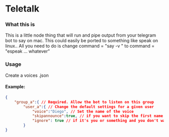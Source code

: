 # Teletalk

### What this is
This is a little node thing that will run and pipe output from your telegram bot to say on mac. This could easily be ported to something like speak on linux.. All you need to do is change command = "say -v " to command = "espeak ... whatever"

### Usage
Create a voices .json 

#### Example: 
```json
{ 
	"group_a":{ // Required. Allow the bot to listen on this group
		"user_a":{ // Change the default settings for a given user
			"voice":"Diego", // Set the name of the voice
			"skipannounce":true, // if you want to skip the first name says ...
			"ignore": true // if it's you or something and you don't want to hear this person
		}
}
```

